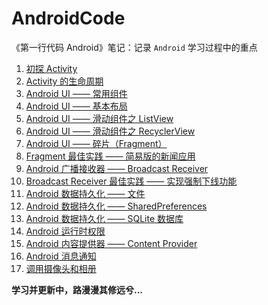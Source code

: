 # AndroidCode

《第一行代码 Android》笔记：记录 `Android` 学习过程中的重点

1. [初探 Activity](https://github.com/mnichangxin/AndroidCode/tree/master/ActivityTest)
2. [Activity 的生命周期](https://github.com/mnichangxin/AndroidCode/tree/master/ActivityLifeCycleTest)
3. [Android UI —— 常用组件](https://github.com/mnichangxin/AndroidCode/tree/master/UIWidgetTest)
4. [Android UI —— 基本布局](https://github.com/mnichangxin/AndroidCode/tree/master/UILayoutTest)
5. [Android UI —— 滑动组件之 ListView](https://github.com/mnichangxin/AndroidCode/tree/master/ListViewTest)
6. [Android UI —— 滑动组件之 RecyclerView](https://github.com/mnichangxin/AndroidCode/tree/master/RecyclerViewTest)
7. [Android UI —— 碎片（Fragment）](https://github.com/mnichangxin/AndroidCode/tree/master/FragmentTest)
8. [Fragment 最佳实践 —— 简易版的新闻应用](https://github.com/mnichangxin/AndroidCode/tree/master/FragmentBestPractice)
9. [Android 广播接收器 —— Broadcast Receiver](https://github.com/mnichangxin/AndroidCode/tree/master/BroadcastTest)
10. [Broadcast Receiver 最佳实践 —— 实现强制下线功能](https://github.com/mnichangxin/AndroidCode/tree/master/BroadcastBestPractice)
11. [Android 数据持久化 —— 文件](https://github.com/mnichangxin/AndroidCode/tree/master/FilePersistenceTest)
12. [Android 数据持久化 —— SharedPreferences](https://github.com/mnichangxin/AndroidCode/tree/master/SharedPreferencesTest)
13. [Android 数据持久化 —— SQLite 数据库](https://github.com/mnichangxin/AndroidCode/tree/master/DatabaseTest)
14. [Android 运行时权限](https://github.com/mnichangxin/AndroidCode/tree/master/RuntimePermissionTest)
15. [Android 内容提供器 —— Content Provider](https://github.com/mnichangxin/AndroidCode/tree/master/ProviderTest)
16. [Android 消息通知](https://github.com/mnichangxin/AndroidCode/tree/master/NotificationTest)
17. [调用摄像头和相册](https://github.com/mnichangxin/AndroidCode/tree/master/CameraAlbumTest)

**学习并更新中，路漫漫其修远兮...**